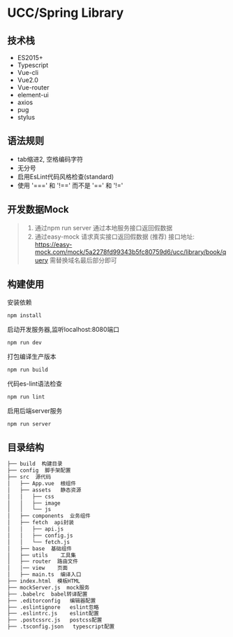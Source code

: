 # UCC/Spring Library


## 技术栈

* ES2015+
* Typescript
* Vue-cli
* Vue2.0
* Vue-router
* element-ui
* axios
* pug
* stylus

## 语法规则

- tab缩进2, 空格编码字符
- 无分号
- 启用EsLint代码风格检查(standard)
- 使用 '===' 和 '!==' 而不是 '==' 和 '!='


## 开发数据Mock
>1. 通过npm run server 通过本地服务接口返回假数据
>2. 通过easy-mock 请求真实接口返回假数据 (推荐)
>  接口地址:  https://easy-mock.com/mock/5a2278fd99343b5fc80759d6/ucc/library/book/query
>  需替换域名最后部分即可


## 构建使用

安装依赖

```
npm install
```

启动开发服务器,监听localhost:8080端口

```
npm run dev
```

打包编译生产版本

```
npm run build
```

代码es-lint语法检查

```
npm run lint
```

启用后端server服务

```
npm run server
```

## 目录结构

``` bash
├── build  构建目录
├── config  脚手架配置
├── src  源代码
│   ├── App.vue  根组件
│   ├── assets   静态资源
│   │   ├── css
│   │   ├── image
│   │   └── js
│   ├── components  业务组件
│   ├── fetch  api封装
│   │   ├── api.js
│   │   ├── config.js
│   │   └── fetch.js
│   ├── base  基础组件
│   ├── utils    工具集
│   ├── router  路由文件
│   │── view    页面
│   ├── main.ts  编译入口
├── index.html  模板HTML
├── mockServer.js  mock服务
├── .babelrc  babel转译配置
├── .editorconfig   编辑器配置
├── .eslintignore   eslint忽略
├── .eslintrc.js    eslint配置
├── .postcssrc.js   postcss配置
├── .tsconfig.json   typescript配置
```
